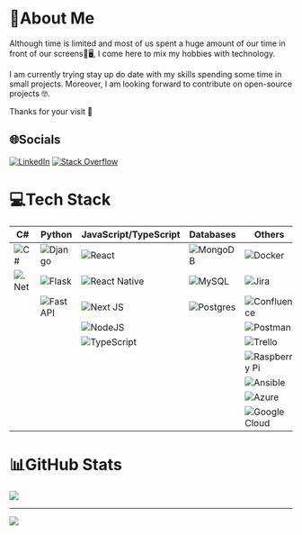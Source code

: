 # 💫About Me
Although time is limited and most of us spent a huge amount of our time in front of our screens📱🖥️, I come here to mix my hobbies with technology.

I am currently trying stay up do date with my skills spending some time in small projects. Moreover, I am looking forward to contribute on open-source projects 🤓.

Thanks for your visit 🙂

## 🌐Socials
[![LinkedIn](https://img.shields.io/badge/LinkedIn-%230077B5.svg?logo=linkedin&logoColor=white)](https://linkedin.com/in/franciscosusana) [![Stack Overflow](https://img.shields.io/badge/-Stackoverflow-FE7A16?logo=stack-overflow&logoColor=white)](https://stackoverflow.com/users/5208441) 
# 💻Tech Stack
| C#               | Python           | JavaScript/TypeScript       | Databases         | Others                     |
|-------------------|------------------|-----------------------------|---------------------|---------------------------|
| ![C#](https://img.shields.io/badge/c%23-%23239120.svg?style=for-the-badge&logo=c-sharp&logoColor=white)            | ![Django](https://img.shields.io/badge/django-%23092E20.svg?style=for-the-badge&logo=django&logoColor=white)           | ![React](https://img.shields.io/badge/react-%2320232a.svg?style=for-the-badge&logo=react&logoColor=%2361DAFB)                      | ![MongoDB](https://img.shields.io/badge/MongoDB-%234ea94b.svg?style=for-the-badge&logo=mongodb&logoColor=white)             | ![Docker](https://img.shields.io/badge/docker-%230db7ed.svg?style=for-the-badge&logo=docker&logoColor=white)                    |
| ![.Net](https://img.shields.io/badge/.NET-5C2D91?style=for-the-badge&logo=.net&logoColor=white)         | ![Flask](https://img.shields.io/badge/flask-%23000.svg?style=for-the-badge&logo=flask&logoColor=white)            | ![React Native](https://img.shields.io/badge/react_native-%2320232a.svg?style=for-the-badge&logo=react&logoColor=%2361DAFB)               | ![MySQL](https://img.shields.io/badge/mysql-%2300f.svg?style=for-the-badge&logo=mysql&logoColor=white)               | ![Jira](https://img.shields.io/badge/jira-%230A0FFF.svg?style=for-the-badge&logo=jira&logoColor=white)                       |
|                   | ![FastAPI](https://img.shields.io/badge/FastAPI-005571?style=for-the-badge&logo=fastapi)          | ![Next JS](https://img.shields.io/badge/Next-black?style=for-the-badge&logo=next.js&logoColor=white)                   | ![Postgres](https://img.shields.io/badge/postgres-%23316192.svg?style=for-the-badge&logo=postgresql&logoColor=white)          | ![Confluence](https://img.shields.io/badge/confluence-%23172BF4.svg?style=for-the-badge&logo=confluence&logoColor=white)                 |
|                   |                  | ![NodeJS](https://img.shields.io/badge/node.js-6DA55F?style=for-the-badge&logo=node.js&logoColor=white)                    |                     | ![Postman](https://img.shields.io/badge/Postman-FF6C37?style=for-the-badge&logo=postman&logoColor=white)                   |
|                   |                  | ![TypeScript](https://img.shields.io/badge/typescript-%23007ACC.svg?style=for-the-badge&logo=typescript&logoColor=white)                 |                     | ![Trello](https://img.shields.io/badge/Trello-%23026AA7.svg?style=for-the-badge&logo=Trello&logoColor=white)                    |
|                   |                  |                             |                     | ![Raspberry Pi](https://img.shields.io/badge/-RaspberryPi-C51A4A?style=for-the-badge&logo=Raspberry-Pi)             |
|                   |                  |                             |                     | ![Ansible](https://img.shields.io/badge/ansible-%231A1918.svg?style=for-the-badge&logo=ansible&logoColor=white)                   |
|                   |                  |                             |                     | ![Azure](https://img.shields.io/badge/azure-%230072C6.svg?style=for-the-badge&logo=azure-devops&logoColor=white)                     |
|                   |                  |                             |                     | ![Google Cloud](https://img.shields.io/badge/Google%20Cloud-%234285F4.svg?style=for-the-badge&logo=google-cloud&logoColor=white)              |
# 📊GitHub Stats
![](https://github-readme-stats.vercel.app/api/top-langs/?username=franciscosuca&theme=radical&hide_border=true&include_all_commits=true&count_private=true&layout=compact)

---
[![](https://visitcount.itsvg.in/api?id=franciscosuca&icon=0&color=0)](https://visitcount.itsvg.in)
